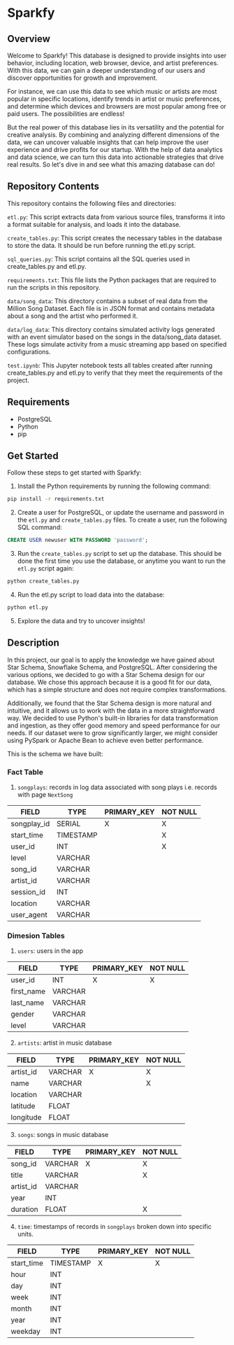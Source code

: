 # Sparkfy

## Overview

Welcome to Sparkfy! This database is designed to provide insights into user behavior, including location, web browser, device, and artist preferences. With this data, we can gain a deeper understanding of our users and discover opportunities for growth and improvement.

For instance, we can use this data to see which music or artists are most popular in specific locations, identify trends in artist or music preferences, and determine which devices and browsers are most popular among free or paid users. The possibilities are endless!

But the real power of this database lies in its versatility and the potential for creative analysis. By combining and analyzing different dimensions of the data, we can uncover valuable insights that can help improve the user experience and drive profits for our startup. With the help of data analytics and data science, we can turn this data into actionable strategies that drive real results. So let's dive in and see what this amazing database can do!


## Repository Contents

This repository contains the following files and directories:

`etl.py`: This script extracts data from various source files, transforms it into a format suitable for analysis, and loads it into the database.

`create_tables.py`: This script creates the necessary tables in the database to store the data. It should be run before running the etl.py script.

`sql_queries.py`: This script contains all the SQL queries used in create_tables.py and etl.py.

`requirements.txt`: This file lists the Python packages that are required to run the scripts in this repository.

`data/song_data`: This directory contains a subset of real data from the Million Song Dataset. Each file is in JSON format and contains metadata about a song and the artist who performed it.

`data/log_data`: This directory contains simulated activity logs generated with an event simulator based on the songs in the data/song_data dataset. These logs simulate activity from a music streaming app based on specified configurations.

`test.ipynb`: This Jupyter notebook tests all tables created after running create_tables.py and etl.py to verify that they meet the requirements of the project.

## Requirements

- PostgreSQL
- Python
- pip


## Get Started
Follow these steps to get started with Sparkfy:

  1. Install the Python requirements by running the following command:

   ```bash
   pip install -r requirements.txt 
   ```
  2. Create a user for PostgreSQL, or update the username and password in the `etl.py` and `create_tables.py` files. To create a user, run the following SQL command:

   ```sql
   CREATE USER newuser WITH PASSWORD 'password';
   ```
  3. Run the `create_tables.py` script to set up the database. This should be done the first time you use the database, or anytime you want to run the `etl.py` script again:
   
   ```bash
   python create_tables.py
   ```

  4. Run the etl.py script to load data into the database:
   
   ```bash
   python etl.py
   ```

  5. Explore the data and try to uncover insights!


## Description

In this project, our goal is to apply the knowledge we have gained about Star Schema, Snowflake Schema, and PostgreSQL. After considering the various options, we decided to go with a Star Schema design for our database. We chose this approach because it is a good fit for our data, which has a simple structure and does not require complex transformations.

Additionally, we found that the Star Schema design is more natural and intuitive, and it allows us to work with the data in a more straightforward way. We decided to use Python's built-in libraries for data transformation and ingestion, as they offer good memory and speed performance for our needs. If our dataset were to grow significantly larger, we might consider using PySpark or Apache Bean to achieve even better performance.

This is the schema we have built:

### Fact Table

1. `songplays`: records in log data associated with song plays i.e. records with page `NextSong`

| FIELD | TYPE | PRIMARY_KEY | NOT NULL |
|-------|------|-------------|----------|
| songplay_id | SERIAL | X | X |
| start_time | TIMESTAMP | | X |
| user_id | INT | | X |
| level | VARCHAR |
| song_id | VARCHAR |
| artist_id | VARCHAR |
| session_id | INT |
| location | VARCHAR |
| user_agent | VARCHAR |


### Dimesion Tables

1. `users`: users in the app

| FIELD | TYPE | PRIMARY_KEY | NOT NULL |
|-------|------|-------------|----------|
| user_id | INT | X | X |
| first_name | VARCHAR | |
| last_name | VARCHAR | |
| gender | VARCHAR | |
| level | VARCHAR | |

2. `artists`: artist in music database

| FIELD | TYPE | PRIMARY_KEY | NOT NULL |
|-------|------|-------------|----------|
| artist_id | VARCHAR | X | X |
| name | VARCHAR | | X |
| location | VARCHAR | |
| latitude | FLOAT | | 
| longitude | FLOAT | |

3. `songs`: songs in music database

| FIELD | TYPE | PRIMARY_KEY | NOT NULL |
|-------|------|-------------|----------|
| song_id | VARCHAR | X | X |
| title | VARCHAR | | X |
| artist_id | VARCHAR | | |
| year | INT | | |
| duration | FLOAT |  | X |

4. `time`: timestamps of records in `songplays` broken down into specific units.

| FIELD | TYPE | PRIMARY_KEY | NOT NULL |
|-------|------|-------------|----------|
| start_time | TIMESTAMP | X | X |
| hour | INT | | |
| day | INT | | |
| week | INT | | |
| month | INT | | |
| year | INT | | |
| weekday | INT | | |